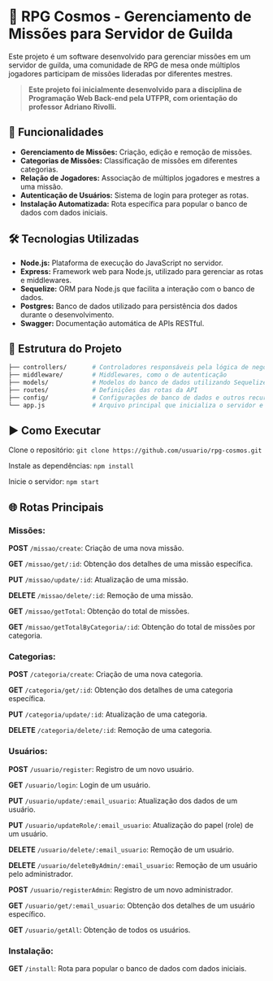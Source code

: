 # 🌌 RPG Cosmos - Gerenciamento de Missões para Servidor de Guilda

Este projeto é um software desenvolvido para gerenciar missões em um servidor de guilda, uma comunidade de RPG de mesa onde múltiplos jogadores participam de missões lideradas por diferentes mestres.

> **Este projeto foi inicialmente desenvolvido para a disciplina de Programação Web Back-end pela UTFPR, com orientação do professor Adriano Rivolli.**

## 🚀 Funcionalidades

- **Gerenciamento de Missões:** Criação, edição e remoção de missões.
- **Categorias de Missões:** Classificação de missões em diferentes categorias.
- **Relação de Jogadores:** Associação de múltiplos jogadores e mestres a uma missão.
- **Autenticação de Usuários:** Sistema de login para proteger as rotas.
- **Instalação Automatizada:** Rota específica para popular o banco de dados com dados iniciais.

## 🛠️ Tecnologias Utilizadas

- **Node.js:** Plataforma de execução do JavaScript no servidor.
- **Express:** Framework web para Node.js, utilizado para gerenciar as rotas e middlewares.
- **Sequelize:** ORM para Node.js que facilita a interação com o banco de dados.
- **Postgres:** Banco de dados utilizado para persistência dos dados durante o desenvolvimento.
- **Swagger:** Documentação automática de APIs RESTful.

## 📂 Estrutura do Projeto

```bash
├── controllers/       # Controladores responsáveis pela lógica de negócios
├── middleware/        # Middlewares, como o de autenticação
├── models/            # Modelos do banco de dados utilizando Sequelize
├── routes/            # Definições das rotas da API
├── config/            # Configurações de banco de dados e outros recursos
└── app.js             # Arquivo principal que inicializa o servidor e configura o Express
```

## ▶️ Como Executar

Clone o repositório:
`git clone https://github.com/usuario/rpg-cosmos.git`

Instale as dependências:
`npm install`

Inicie o servidor:
`npm start`

## 🌐 Rotas Principais

### Missões:
**POST** `/missao/create`: Criação de uma nova missão.

**GET** `/missao/get/:id`: Obtenção dos detalhes de uma missão específica.

**PUT** `/missao/update/:id`: Atualização de uma missão.

**DELETE** `/missao/delete/:id`: Remoção de uma missão.

**GET** `/missao/getTotal`: Obtenção do total de missões.

**GET** `/missao/getTotalByCategoria/:id`: Obtenção do total de missões por categoria.



### Categorias:
**POST** `/categoria/create`: Criação de uma nova categoria.

**GET** `/categoria/get/:id`: Obtenção dos detalhes de uma categoria específica.

**PUT** `/categoria/update/:id`: Atualização de uma categoria.

**DELETE** `/categoria/delete/:id`: Remoção de uma categoria.



### Usuários:
**POST** `/usuario/register`: Registro de um novo usuário.

**GET** `/usuario/login`: Login de um usuário.

**PUT** `/usuario/update/:email_usuario`: Atualização dos dados de um usuário.

**PUT** `/usuario/updateRole/:email_usuario`: Atualização do papel (role) de um usuário.

**DELETE** `/usuario/delete/:email_usuario`: Remoção de um usuário.

**DELETE** `/usuario/deleteByAdmin/:email_usuario`: Remoção de um usuário pelo administrador.

**POST** `/usuario/registerAdmin`: Registro de um novo administrador.

**GET** `/usuario/get/:email_usuario`: Obtenção dos detalhes de um usuário específico.

**GET** `/usuario/getAll`: Obtenção de todos os usuários.



### Instalação:
**GET** `/install`: Rota para popular o banco de dados com dados iniciais.
